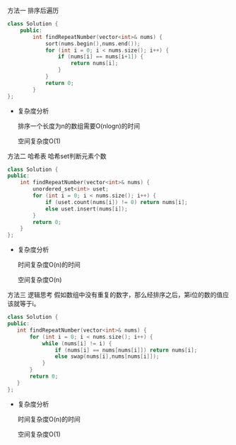 方法一 排序后遍历

```cpp
class Solution {
    public:
        int findRepeatNumber(vector<int>& nums) {
            sort(nums.begin(),nums.end());
            for (int i = 0; i < nums.size(); i++) {
                if (nums[i] == nums[i+1]) {
                    return nums[i];
                }
            }
            return 0;
        }
};
```

+ 复杂度分析

  排序一个长度为n的数组需要O(nlogn)的时间

  空间复杂度O(1)



方法二 哈希表 哈希set判断元素个数

```cpp
class Solution {
public:
    int findRepeatNumber(vector<int>& nums) {
        unordered_set<int> uset;
        for (int i = 0; i < nums.size(); i++) {
            if (uset.count(nums[i]) != 0) return nums[i];
            else uset.insert(nums[i]);
        }
        return 0;
    }
};
```

+ 复杂度分析

  时间复杂度O(n)的时间

  空间复杂度O(n)

  

方法三 逻辑思考 假如数组中没有重复的数字，那么经排序之后，第i位的数的值应该就等于i。

 ```cpp
class Solution {
public:
    int findRepeatNumber(vector<int>& nums) {
        for (int i = 0; i < nums.size(); i++) {
            while (nums[i] != i) {
                if (nums[i] == nums[nums[i]]) return nums[i];
                else swap(nums[i],nums[nums[i]]);
            }
        }
        return 0;
    }
};
 ```

+ 复杂度分析

  时间复杂度O(n)的时间

  空间复杂度O(1)

